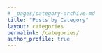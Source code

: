 ```yaml
---
# _pages/category-archive.md
title: "Posts by Category"
layout: categories
permalink: /categories/
author_profile: true
---
```

